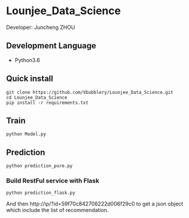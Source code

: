 # Lounjee_Data_Science

Developer: Juncheng ZHOU

## Development Language

- Python3.6

## Quick install
```
git clone https://github.com/Vbubblery/Lounjee_Data_Science.git
cd Lounjee_Data_Science
pip install -r requirements.txt
```

## Train
```
python Model.py
```

## Prediction
```
python prediction_pure.py
```


### Build RestFul service with Flask
```
python prediction_flask.py
```

And then http://ip/?id=59f70c842706222d006f29c0 to get a json object which include the list of recommendation.
